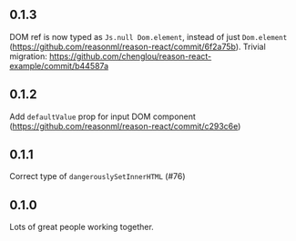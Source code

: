 ## 0.1.3
DOM ref is now typed as `Js.null Dom.element`, instead of just `Dom.element` (https://github.com/reasonml/reason-react/commit/6f2a75b). Trivial migration: https://github.com/chenglou/reason-react-example/commit/b44587a

## 0.1.2
Add `defaultValue` prop for input DOM component (https://github.com/reasonml/reason-react/commit/c293c6e)

## 0.1.1
Correct type of `dangerouslySetInnerHTML` (#76)

## 0.1.0
Lots of great people working together.
